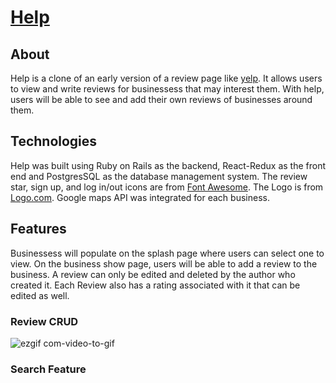 # [Help](https://help-j278.onrender.com)

## About

Help is a clone of an early version of a review page like [yelp](https://www.yelp.com/). It allows users to view and write reviews for businessess that may interest them. With help, users will be able to see and add their own reviews of businesses around them.

## Technologies

Help was built using Ruby on Rails as the backend, React-Redux as the front end and PostgresSQL as the database management system. The review star, sign up, and log in/out icons are from [Font Awesome](https://fontawesome.com). The Logo is from [Logo.com](https://logo.com/). Google maps API was integrated for each business. 

## Features

Businessess will populate on the splash page where users can select one to view. On the business show page, users will be able to add a review to the business. A review can only be edited and deleted by the author who created it. Each Review also has a rating associated with it that can be edited as well. 

### Review CRUD
![ezgif com-video-to-gif](https://user-images.githubusercontent.com/98872331/218612283-ee80e554-a6f5-421e-80bb-08ef96f85df3.gif)

### Search Feature

